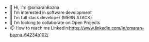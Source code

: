 - 👋 Hi, I’m @omaranBazna
- 👀 I’m interested in software development
- 🌱 I’m full stack developer (MERN STACK)
- 💞️ I’m looking to collaborate on Open Projects
- 📫 How to reach me LinkedIn:https://www.linkedin.com/in/omaran-bazna-64234b102/

<!---
omaranBazna/omaranBazna is a ✨ special ✨ repository because its `README.md` (this file) appears on your GitHub profile.
You can click the Preview link to take a look at your changes.
--->
